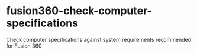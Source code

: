 # fusion360-check-computer-specifications
Check computer specifications against system requirements recommended for Fusion 360

